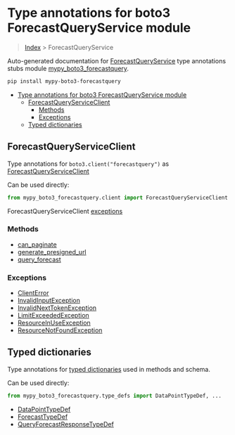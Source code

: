 # Type annotations for boto3 ForecastQueryService module

> [Index](../README.md) > ForecastQueryService

Auto-generated documentation for
[ForecastQueryService](https://boto3.amazonaws.com/v1/documentation/api/latest/reference/services/forecastquery.html#ForecastQueryService)
type annotations stubs module
[mypy_boto3_forecastquery](https://pypi.org/project/mypy-boto3-forecastquery/).

```bash
pip install mypy-boto3-forecastquery
```

- [Type annotations for boto3 ForecastQueryService module](#type-annotations-for-boto3-forecastqueryservice-module)
  - [ForecastQueryServiceClient](#forecastqueryserviceclient)
    - [Methods](#methods)
    - [Exceptions](#exceptions)
  - [Typed dictionaries](#typed-dictionaries)

## ForecastQueryServiceClient

Type annotations for `boto3.client("forecastquery")` as
[ForecastQueryServiceClient](./client.md)

Can be used directly:

```python
from mypy_boto3_forecastquery.client import ForecastQueryServiceClient
```

ForecastQueryServiceClient [exceptions](./client.md#exceptions)

### Methods

- [can_paginate](./client.md#can-paginate)
- [generate_presigned_url](./client.md#generate-presigned-url)
- [query_forecast](./client.md#query-forecast)

### Exceptions

- [ClientError](./client.md#clienterror)
- [InvalidInputException](./client.md#invalidinputexception)
- [InvalidNextTokenException](./client.md#invalidnexttokenexception)
- [LimitExceededException](./client.md#limitexceededexception)
- [ResourceInUseException](./client.md#resourceinuseexception)
- [ResourceNotFoundException](./client.md#resourcenotfoundexception)

## Typed dictionaries

Type annotations for [typed dictionaries](./type_defs.md) used in methods and
schema.

Can be used directly:

```python
from mypy_boto3_forecastquery.type_defs import DataPointTypeDef, ...
```

- [DataPointTypeDef](./type_defs.md#datapointtypedef)
- [ForecastTypeDef](./type_defs.md#forecasttypedef)
- [QueryForecastResponseTypeDef](./type_defs.md#queryforecastresponsetypedef)
